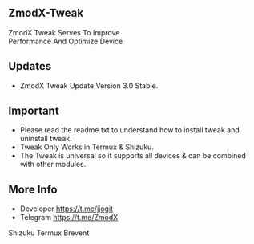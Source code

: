 ## ZmodX-Tweak<br />
ZmodX Tweak Serves To Improve  <br />Performance And Optimize Device   <br />
## Updates
- ZmodX Tweak Update Version 3.0  Stable.
## Important
- Please read the readme.txt to understand how to install tweak and uninstall tweak.
- Tweak Only Works in Termux & Shizuku.
- The Tweak is universal so it supports all devices & can be combined with other modules.
## More Info
- Developer https://t.me/jjogit
- Telegram https://t.me/ZmodX

Shizuku
Termux
Brevent

